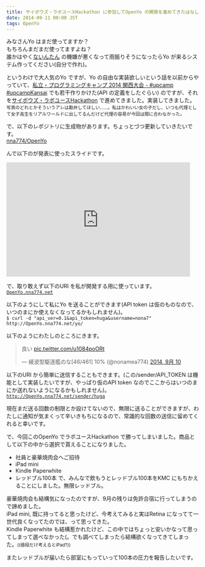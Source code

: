 ```yaml
---
title: サイボウズ・ラボユースHackathon に参加してOpenYo の開発を進めてきたはなし。
date: 2014-09-11 00:00 JST
tags: OpenYo
---
```


みなさんYo はまだ使ってますか？<br />
もちろんまだまだ使ってますよね？<br />
誰かはやく[ないんたん](http://blog.imoz.jp/post/7316967132/ninetan-forecast) の機嫌が悪くなって雨振りそうになったらYo が来るシステム作ってください(自分で作れ)。

というわけで大人気のYo ですが、Yo の自由な実装欲しいという話を以前からやっていて、[私立・プログラミングキャンプ 2014 関西大会 - #upcamp #upcampKansai](https://atnd.org/events/52714) でも若干作りかけた(API の定義をしたぐらい) のですが、それを[サイボウズ・ラボユースHackathon](http://developer.cybozu.co.jp/tech/?p=7403) で進めてきました。実装してきました。<small>写真のどれとかそういうアレは勘弁してほしい……。私はかわいい女の子だし、いつも代理として女子高生をリアルワールドに出してるんだけど代理の容易が今回は間に合わなかった。</small>

で、以下のレポジトリに生成物があります。ちょっとづつ更新していきたいです。<br />
[nna774/OpenYo](https://github.com/nna774/OpenYo)

んで以下のが発表に使ったスライドです。

<iframe src="https://docs.google.com/presentation/d/1wOR9Jq27dWBJsF9GkwDVyHW8Ly8S-dnWcIdQUwyrSBs/embed?start=false&loop=false&delayms=3000" frameborder="0" width="480" height="299" allowfullscreen="true" mozallowfullscreen="true" webkitallowfullscreen="true"></iframe>

で、取り敢えず以下のURI を私が開発する用に使っています。<br />
[`OpenYo.nna774.net`](http://OpenYo.nna774.net/)

以下のようにして私にYo を送ることができます(API token は仮のものなので、いつのまにか使えなくなってるかもしれません)。<br />
`$ curl -d "api_ver=0.1&api_token=huga&username=nona7" http://OpenYo.nna774.net/yo/`

以下のようにわたしのところにきます。

<blockquote class="twitter-tweet" lang="ja"><p>良い <a href="http://t.co/u1084poORt">pic.twitter.com/u1084poORt</a></p>&mdash; 綾波型駆逐艦のな[46/461] 10% (@nonamea774) <a href="https://twitter.com/nonamea774/status/509541811426045952">2014, 9月 10</a></blockquote>
<script async src="//platform.twitter.com/widgets.js" charset="utf-8"></script>

以下のURI から簡単に送信することもできます。(この/sender/API_TOKEN は機能として実装したいですが、やっぱり仮のAPI token なのでここからはいつのまにか送れないようになるかもしれません)。<br />
[`http://OpenYo.nna774.net/sender/huga`](http://OpenYo.nna774.net/sender/huga)

現在まだ送る回数の制限とか設けてないので、無限に送ることができますが、わたしに通知が気まくって辛いきもちになるので、常識的な回数の送信に留めてくれると幸いです。

で、今回このOpenYo でラボユースHackathon で勝ってしまいました。商品として以下の中から選択で貰えることになりました。<br />

* 社員と豪華焼肉会へご招待
* iPad mini
* Kindle Paperwhite
* レッドブル100本
で、みんなで飲もうとレッドブル100本をKMC にもちかえることにしました。無限レッドブル。

豪華焼肉会も結構気になったのですが、9月の残りは免許合宿に行ってしまうので諦めました。<br />
iPad mini, 既に持ってると思ったけど、今考えてみると実はRetina になってて一世代良くなってたのでは、って思ってきた。<br />
Kindle Paperwhite も結構惹かれたけど、この中ではちょっと安いかなって思ってしまって選べなかった(。でも調べてしまったら結構欲くなってきてしまった。<small>((値段だけ考えるとiPad?))</small>

またレッドブルが届いたら部室にもっていって100本の圧力を報告したいです。
